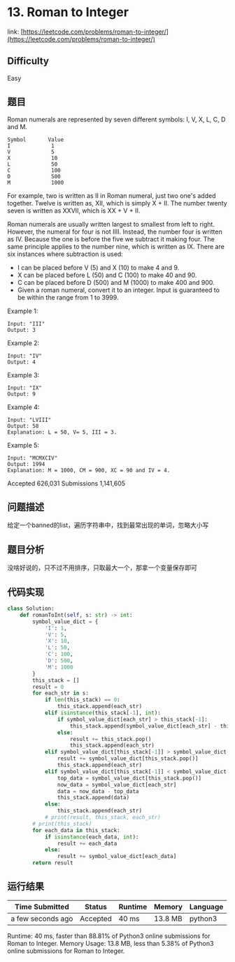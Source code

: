 # 13. Roman to Integer

link: [https://leetcode.com/problems/roman-to-integer/](https://leetcode.com/problems/roman-to-integer/)

## Difficulty
Easy

## 题目


Roman numerals are represented by seven different symbols: I, V, X, L, C, D and M.
```
Symbol       Value
I             1
V             5
X             10
L             50
C             100
D             500
M             1000
```

For example, two is written as II in Roman numeral, just two one's added together. Twelve is written as, XII, which is simply X + II. The number twenty seven is written as XXVII, which is XX + V + II.

Roman numerals are usually written largest to smallest from left to right. However, the numeral for four is not IIII. Instead, the number four is written as IV. Because the one is before the five we subtract it making four. The same principle applies to the number nine, which is written as IX. There are six instances where subtraction is used:
- I can be placed before V (5) and X (10) to make 4 and 9. 
- X can be placed before L (50) and C (100) to make 40 and 90. 
- C can be placed before D (500) and M (1000) to make 400 and 900.
- Given a roman numeral, convert it to an integer. Input is guaranteed to be within the range from 1 to 3999.

Example 1:
```
Input: "III"
Output: 3
```

Example 2:
```
Input: "IV"
Output: 4
```

Example 3:
```
Input: "IX"
Output: 9
```

Example 4:
```
Input: "LVIII"
Output: 58
Explanation: L = 50, V= 5, III = 3.
```

Example 5:
```
Input: "MCMXCIV"
Output: 1994
Explanation: M = 1000, CM = 900, XC = 90 and IV = 4.
```

Accepted
626,031
Submissions
1,141,605

## 问题描述
给定一个banned的list，遍历字符串中，找到最常出现的单词，忽略大小写

## 题目分析
没啥好说的，只不过不用排序，只取最大一个，那拿一个变量保存即可


## 代码实现

```python
class Solution:
    def romanToInt(self, s: str) -> int:
        symbol_value_dict = {
            'I': 1,
            'V': 5,
            'X': 10,
            'L': 50,
            'C': 100,
            'D': 500,
            'M': 1000
        }
        this_stack = []
        result = 0
        for each_str in s:
            if len(this_stack) == 0:
                this_stack.append(each_str)
            elif isinstance(this_stack[-1], int):
                if symbol_value_dict[each_str] > this_stack[-1]:
                    this_stack.append(symbol_value_dict[each_str] - this_stack.pop())
                else:
                    result += this_stack.pop()
                    this_stack.append(each_str)
            elif symbol_value_dict[this_stack[-1]] > symbol_value_dict[each_str]:
                result += symbol_value_dict[this_stack.pop()]
                this_stack.append(each_str)
            elif symbol_value_dict[this_stack[-1]] < symbol_value_dict[each_str]:
                top_data = symbol_value_dict[this_stack.pop()]
                now_data = symbol_value_dict[each_str]
                data = now_data - top_data
                this_stack.append(data)
            else:
                this_stack.append(each_str)
            # print(result, this_stack, each_str)
        # print(this_stack)
        for each_data in this_stack:
            if isinstance(each_data, int):
                result += each_data
            else:
                result += symbol_value_dict[each_data]
        return result
```



## 运行结果

| Time Submitted | Status                                   | Runtime | Memory  | Language |
| -------------- | ---------------------------------------- | ------- | -------- | -------- |
| a few seconds ago |	Accepted	| 		40 ms	| 13.8 MB		| python3|

Runtime: 40 ms, faster than 88.81% of Python3 online submissions for Roman to Integer.
Memory Usage: 13.8 MB, less than 5.38% of Python3 online submissions for Roman to Integer.